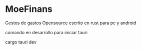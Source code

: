 # MoeFinans
Gestos de gastos Opensource escrito en rust para pc y android


comando en desarrollo
para iniciar tauri

cargo tauri dev
